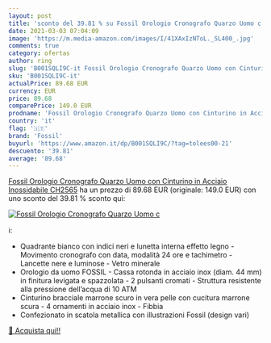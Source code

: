 ```yaml
---
layout: post
title: 'sconto del 39.81 % su Fossil Orologio Cronografo Quarzo Uomo c  '
date: 2021-03-03 07:04:09
image: 'https://m.media-amazon.com/images/I/41XAxIzNToL._SL400_.jpg'
comments: true
category: ofertas
author: ring
slug: 'B001SQLI9C-it Fossil Orologio Cronografo Quarzo Uomo con Cinturino in...'
sku: 'B001SQLI9C-it'
actualPrice: 89.68 EUR
currency: EUR
price: 89.68
comparePrice: 149.0 EUR
prodname: 'Fossil Orologio Cronografo Quarzo Uomo con Cinturino in Acciaio Inossidabile CH2565'
country: 'it'
flag: '🇮🇹'
brand: 'Fossil'
buyurl: 'https://www.amazon.it/dp/B001SQLI9C/?tag=tolees00-21'
descuento: '39.81'
average: '89.68'
---
```


[Fossil Orologio Cronografo Quarzo Uomo con Cinturino in Acciaio Inossidabile CH2565](https://www.amazon.it/dp/B001SQLI9C/?tag=tolees00-21) ha un prezzo di 89.68 EUR (originale: 149.0 EUR) con uno sconto del 39.81 % sconto qui:

[![Fossil Orologio Cronografo Quarzo Uomo c](https://m.media-amazon.com/images/I/41XAxIzNToL._SL400_.jpg)](https://www.amazon.it/dp/B001SQLI9C/?tag=tolees00-21)

ℹ️:

- Quadrante bianco con indici neri e lunetta interna effetto legno - Movimento cronografo con data, modalità 24 ore e tachimetro - Lancette nere e luminose - Vetro minerale
- Orologio da uomo FOSSIL - Cassa rotonda in acciaio inox (diam. 44 mm) in finitura levigata e spazzolata - 2 pulsanti cromati - Struttura resistente alla pressione dell’acqua di 10 ATM
- Cinturino bracciale marrone scuro in vera pelle con cucitura marrone scura - 4 ornamenti in acciaio inox - Fibbia
- Confezionato in scatola metallica con illustrazioni Fossil (design vari)

[🛒 Acquista qui!!](https://www.amazon.it/dp/B001SQLI9C/?tag=tolees00-21)
